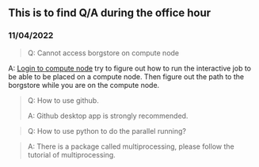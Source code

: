 ## This is to find Q/A during the office hour <!-- {docsify-ignore} -->
### 11/04/2022
> Q: Cannot access borgstore on compute node

A: [Login to compute node](running_matlab.md) try to figure out how to run the interactive job to be able to be placed on a compute node. Then figure out the path to the borgstore while you are on the compute node.  

> Q: How to use github. 
>
>A: Github desktop app is strongly recommended. 

> Q: How to use python to do the parallel running?

> A: There is a package called multiprocessing, please follow the tutorial of multiprocessing. 
